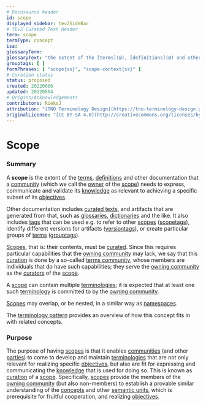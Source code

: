 ```yaml
---
# Docusaurus header
id: scope
displayed_sidebar: tev2SideBar
# TEv2 Curated Text Header
term: scope
termType: concept
isa:
glossaryTerm:
glossaryText: "the extent of the [terms](@), [definitions](@) and other documentation that a [community](@) (which we call the [owner](@essif-lab) of the [scope](@)) needs to express, communicate and validate its [knowledge](@essif-lab) as relevant to achieving a specific subset of its [objectives](@essif-lab)."
grouptags: [ ]
formPhrases: [ "scope{ss}", "scope-context{ss}" ]
# Curation status
status: proposed
created: 20220606
updated: 20220804
# Origins/Acknowledgements
contributors: RieksJ
attribution: "[TNO Terminology Design](https://tno-terminology-design.github.io/tev2-specifications/docs)"
originalLicense: "[CC BY-SA 4.0](http://creativecommons.org/licenses/by-sa/4.0/?ref=chooser-v1)"
---
```


# Scope

### Summary
A **scope** is the extent of the [terms](@), [definitions](@) and other documentation that a [community](@) (which we call the [owner](@essif-lab) of the [scope](@)) needs to express, communicate and validate its [knowledge](@essif-lab) as relevant to achieving a specific subset of its [objectives](@essif-lab).

Other documentation includes [curated texts](@), and artifacts that are generated from that, such as [glossaries](@), [dictionaries](@) and the like. It also includes [tags](@) that can be used e.g. to refer to other [scopes](@) ([scopetags](@)), identify different versions for artifacts ([versiontags](@)), or create particular groups of [terms](@) ([grouptags](@)).

[Scopes](@), that is: their contents, must be [curated](@). Since this requires particular capabilities that the [owning community](terms-community@) may lack, we say that this [curation](@) is done by a so-called [terms community](@), whose members are individuals that do have such capabilities; they serve the [owning community](terms-community@) as the [curators](@) of the [scope](@).

A [scope](@) can contain multiple [terminologies](@); it is expected that at least one such [terminology](@) is committed to by the [owning community](terms-community@).

[Scopes](@) may overlap, or be nested, in a similar way as [namespaces](https://en.wikipedia.org/wiki/Namespace).

The [terminology pattern](pattern:terminology@) provides an overview of how this concept fits in with related concepts.

### Purpose

The purpose of having [scopes](@) is that it enables [communities](@) (and other [parties](@)) to come to develop and maintain [terminologies](@) that are not only relevant for realizing specific [objectives](@essif-lab), but also are fit for expressing and communicating the [knowledge](@essif-lab) that is used for doing so. This is known as [curation](@) of a [scope](@). Specifically, [scopes](@) provide the members of the [owning community](terms-community@) (but also non-members) to establish a provable similar understanding of the [concepts](@) and other [semantic units](@), which is prerequisite for fruitful cooperation, and realizing [objectives](@essif-lab).

